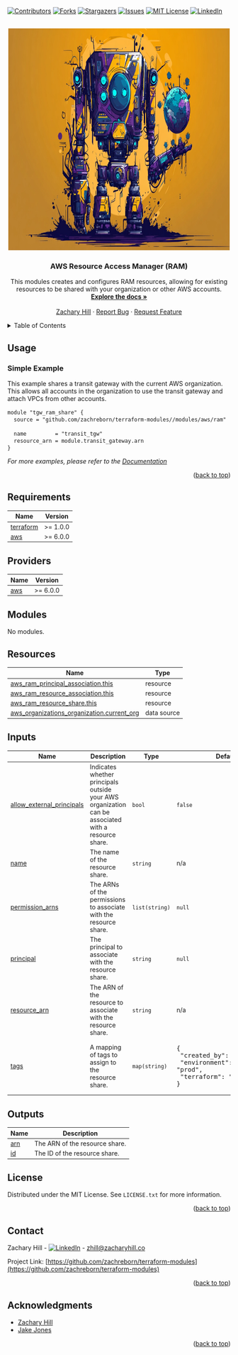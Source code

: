 <!-- Blank module readme template: Do a search and replace with your text editor for the following: `module_name`, `module_description` -->
<!-- Improved compatibility of back to top link: See: https://github.com/othneildrew/Best-README-Template/pull/73 -->

<a name="readme-top"></a>

<!-- PROJECT SHIELDS -->
<!--
*** I'm using markdown "reference style" links for readability.
*** Reference links are enclosed in brackets [ ] instead of parentheses ( ).
*** See the bottom of this document for the declaration of the reference variables
*** for contributors-url, forks-url, etc. This is an optional, concise syntax you may use.
*** https://www.markdownguide.org/basic-syntax/#reference-style-links
-->

[![Contributors][contributors-shield]][contributors-url]
[![Forks][forks-shield]][forks-url]
[![Stargazers][stars-shield]][stars-url]
[![Issues][issues-shield]][issues-url]
[![MIT License][license-shield]][license-url]
[![LinkedIn][linkedin-shield]][linkedin-url]

<!-- PROJECT LOGO -->
<br />
<div align="center">
  <a href="https://github.com/zachreborn/terraform-modules">
    <img src="/images/terraform_modules_logo.webp" alt="Logo" width="500" height="500">
  </a>

<h3 align="center">AWS Resource Access Manager (RAM)</h3>
  <p align="center">
    This modules creates and configures RAM resources, allowing for existing resources to be shared with your organization or other AWS accounts.
    <br />
    <a href="https://github.com/zachreborn/terraform-modules"><strong>Explore the docs »</strong></a>
    <br />
    <br />
    <a href="https://zacharyhill.co">Zachary Hill</a>
    ·
    <a href="https://github.com/zachreborn/terraform-modules/issues">Report Bug</a>
    ·
    <a href="https://github.com/zachreborn/terraform-modules/issues">Request Feature</a>
  </p>
</div>

<!-- TABLE OF CONTENTS -->
<details>
  <summary>Table of Contents</summary>
  <ol>
    <li><a href="#usage">Usage</a></li>
    <li><a href="#requirements">Requirements</a></li>
    <li><a href="#providers">Providers</a></li>
    <li><a href="#modules">Modules</a></li>
    <li><a href="#Resources">Resources</a></li>
    <li><a href="#inputs">Inputs</a></li>
    <li><a href="#outputs">Outputs</a></li>
    <li><a href="#license">License</a></li>
    <li><a href="#contact">Contact</a></li>
    <li><a href="#acknowledgments">Acknowledgments</a></li>
  </ol>
</details>

<!-- USAGE EXAMPLES -->

## Usage

### Simple Example

This example shares a transit gateway with the current AWS organization. This allows all accounts in the organization to use the transit gateway and attach VPCs from other accounts.

```
module "tgw_ram_share" {
  source = "github.com/zachreborn/terraform-modules//modules/aws/ram"

  name         = "transit_tgw"
  resource_arn = module.transit_gateway.arn
}
```

_For more examples, please refer to the [Documentation](https://github.com/zachreborn/terraform-modules)_

<p align="right">(<a href="#readme-top">back to top</a>)</p>

<!-- terraform-docs output will be input automatically below-->
<!-- terraform-docs markdown table --output-file README.md --output-mode inject .-->
<!-- BEGIN_TF_DOCS -->

## Requirements

| Name                                                                     | Version  |
| ------------------------------------------------------------------------ | -------- |
| <a name="requirement_terraform"></a> [terraform](#requirement_terraform) | >= 1.0.0 |
| <a name="requirement_aws"></a> [aws](#requirement_aws)                   | >= 6.0.0 |

## Providers

| Name                                             | Version  |
| ------------------------------------------------ | -------- |
| <a name="provider_aws"></a> [aws](#provider_aws) | >= 6.0.0 |

## Modules

No modules.

## Resources

| Name                                                                                                                                                    | Type        |
| ------------------------------------------------------------------------------------------------------------------------------------------------------- | ----------- |
| [aws_ram_principal_association.this](https://registry.terraform.io/providers/hashicorp/aws/latest/docs/resources/ram_principal_association)             | resource    |
| [aws_ram_resource_association.this](https://registry.terraform.io/providers/hashicorp/aws/latest/docs/resources/ram_resource_association)               | resource    |
| [aws_ram_resource_share.this](https://registry.terraform.io/providers/hashicorp/aws/latest/docs/resources/ram_resource_share)                           | resource    |
| [aws_organizations_organization.current_org](https://registry.terraform.io/providers/hashicorp/aws/latest/docs/data-sources/organizations_organization) | data source |

## Inputs

| Name                                                                                                         | Description                                                                                         | Type           | Default                                                                                                 | Required |
| ------------------------------------------------------------------------------------------------------------ | --------------------------------------------------------------------------------------------------- | -------------- | ------------------------------------------------------------------------------------------------------- | :------: |
| <a name="input_allow_external_principals"></a> [allow_external_principals](#input_allow_external_principals) | Indicates whether principals outside your AWS organization can be associated with a resource share. | `bool`         | `false`                                                                                                 |    no    |
| <a name="input_name"></a> [name](#input_name)                                                                | The name of the resource share.                                                                     | `string`       | n/a                                                                                                     |   yes    |
| <a name="input_permission_arns"></a> [permission_arns](#input_permission_arns)                               | The ARNs of the permissions to associate with the resource share.                                   | `list(string)` | `null`                                                                                                  |    no    |
| <a name="input_principal"></a> [principal](#input_principal)                                                 | The principal to associate with the resource share.                                                 | `string`       | `null`                                                                                                  |    no    |
| <a name="input_resource_arn"></a> [resource_arn](#input_resource_arn)                                        | The ARN of the resource to associate with the resource share.                                       | `string`       | n/a                                                                                                     |   yes    |
| <a name="input_tags"></a> [tags](#input_tags)                                                                | A mapping of tags to assign to the resource share.                                                  | `map(string)`  | <pre>{<br/> "created_by": "terraform",<br/> "environment": "prod",<br/> "terraform": "true"<br/>}</pre> |    no    |

## Outputs

| Name                                         | Description                    |
| -------------------------------------------- | ------------------------------ |
| <a name="output_arn"></a> [arn](#output_arn) | The ARN of the resource share. |
| <a name="output_id"></a> [id](#output_id)    | The ID of the resource share.  |

<!-- END_TF_DOCS -->

<!-- LICENSE -->

## License

Distributed under the MIT License. See `LICENSE.txt` for more information.

<p align="right">(<a href="#readme-top">back to top</a>)</p>

<!-- CONTACT -->

## Contact

Zachary Hill - [![LinkedIn][linkedin-shield]][linkedin-url] - zhill@zacharyhill.co

Project Link: [https://github.com/zachreborn/terraform-modules](https://github.com/zachreborn/terraform-modules)

<p align="right">(<a href="#readme-top">back to top</a>)</p>

<!-- ACKNOWLEDGMENTS -->

## Acknowledgments

- [Zachary Hill](https://zacharyhill.co)
- [Jake Jones](https://github.com/jakeasarus)

<p align="right">(<a href="#readme-top">back to top</a>)</p>

<!-- MARKDOWN LINKS & IMAGES -->
<!-- https://www.markdownguide.org/basic-syntax/#reference-style-links -->

[contributors-shield]: https://img.shields.io/github/contributors/zachreborn/terraform-modules.svg?style=for-the-badge
[contributors-url]: https://github.com/zachreborn/terraform-modules/graphs/contributors
[forks-shield]: https://img.shields.io/github/forks/zachreborn/terraform-modules.svg?style=for-the-badge
[forks-url]: https://github.com/zachreborn/terraform-modules/network/members
[stars-shield]: https://img.shields.io/github/stars/zachreborn/terraform-modules.svg?style=for-the-badge
[stars-url]: https://github.com/zachreborn/terraform-modules/stargazers
[issues-shield]: https://img.shields.io/github/issues/zachreborn/terraform-modules.svg?style=for-the-badge
[issues-url]: https://github.com/zachreborn/terraform-modules/issues
[license-shield]: https://img.shields.io/github/license/zachreborn/terraform-modules.svg?style=for-the-badge
[license-url]: https://github.com/zachreborn/terraform-modules/blob/master/LICENSE.txt
[linkedin-shield]: https://img.shields.io/badge/-LinkedIn-black.svg?style=for-the-badge&logo=linkedin&colorB=555
[linkedin-url]: https://www.linkedin.com/in/zachary-hill-5524257a/
[product-screenshot]: /images/screenshot.webp
[Terraform.io]: https://img.shields.io/badge/Terraform-7B42BC?style=for-the-badge&logo=terraform
[Terraform-url]: https://terraform.io
